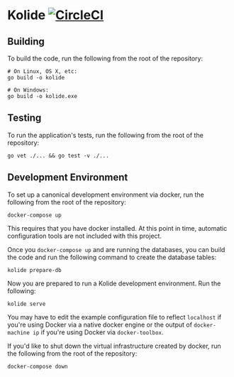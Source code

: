 # Kolide [![CircleCI](https://circleci.com/gh/kolide/kolide-ose.svg?style=svg&circle-token=2573c239b7f18967040d2dec95ca5f71cfc90693)](https://circleci.com/gh/kolide/kolide-ose)

## Building

To build the code, run the following from the root of the repository:

```
# On Linux, OS X, etc:
go build -o kolide

# On Windows:
go build -o kolide.exe
```

## Testing

To run the application's tests, run the following from the root of the
repository:

```
go vet ./... && go test -v ./...
```

## Development Environment

To set up a canonical development environment via docker,
run the following from the root of the repository:

```
docker-compose up
```

This requires that you have docker installed. At this point in time,
automatic configuration tools are not included with this project.

Once you `docker-compose up` and are running the databases, you can build
the code and run the following command to create the database tables:

```
kolide prepare-db
```

Now you are prepared to run a Kolide development environment. Run the following:

```
kolide serve
```

You may have to edit the example configuration file to reflect `localhost` if
you're using Docker via a native docker engine or the output of 
`docker-machine ip` if you're using Docker via `docker-toolbox`.

If you'd like to shut down the virtual infrastructure created by docker, run
the following from the root of the repository:

```
docker-compose down
```

